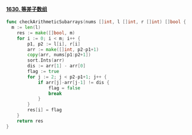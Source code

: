 #### [1630. 等差子数组](https://leetcode.cn/problems/arithmetic-subarrays/)

```go
func checkArithmeticSubarrays(nums []int, l []int, r []int) []bool {
  m := len(l)
	res := make([]bool, m)
	for i := 0; i < m; i++ {
		p1, p2 := l[i], r[i]
		arr := make([]int, p2-p1+1)
		copy(arr, nums[p1:p2+1])
		sort.Ints(arr)
		dis := arr[1] - arr[0]
		flag := true
		for j := 2; j < p2-p1+1; j++ {
			if arr[j]-arr[j-1] != dis {
				flag = false
				break
			}
		}
		res[i] = flag
	}
	return res
}
```

